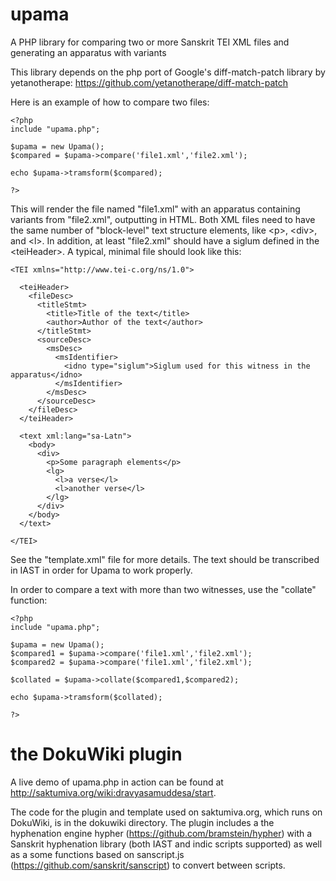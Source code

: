 # upama
A PHP library for comparing two or more Sanskrit TEI XML files and generating an apparatus with variants

This library depends on the php port of Google's diff-match-patch library by yetanotherape: https://github.com/yetanotherape/diff-match-patch

Here is an example of how to compare two files:

```
<?php
include "upama.php";

$upama = new Upama();
$compared = $upama->compare('file1.xml','file2.xml');

echo $upama->tramsform($compared);

?>
```

This will render the file named "file1.xml" with an apparatus containing variants from "file2.xml", outputting in HTML. Both XML files need to have the same number of "block-level" text structure elements, like &lt;p&gt;, &lt;div&gt;, and &lt;l&gt;. In addition, at least "file2.xml" should have a siglum defined in the &lt;teiHeader&gt;. A typical, minimal file should look like this:

```
<TEI xmlns="http://www.tei-c.org/ns/1.0">
  
  <teiHeader>
    <fileDesc>
      <titleStmt>
        <title>Title of the text</title>
        <author>Author of the text</author>
      </titleStmt>
      <sourceDesc>
        <msDesc>
          <msIdentifier>
            <idno type="siglum">Siglum used for this witness in the apparatus</idno>
          </msIdentifier>
        </msDesc>
      </sourceDesc>
    </fileDesc>
  </teiHeader>
  
  <text xml:lang="sa-Latn">
    <body>
      <div>
        <p>Some paragraph elements</p>
        <lg>
          <l>a verse</l>
          <l>another verse</l>
        </lg>
      </div>
    </body>
  </text>

</TEI>
```

See the "template.xml" file for more details. The text should be transcribed in IAST in order for Upama to work properly.

In order to compare a text with more than two witnesses, use the "collate" function:

```
<?php
include "upama.php";

$upama = new Upama();
$compared1 = $upama->compare('file1.xml','file2.xml');
$compared2 = $upama->compare('file1.xml','file2.xml');

$collated = $upama->collate($compared1,$compared2);

echo $upama->tramsform($collated);

?>
```

# the DokuWiki plugin

A live demo of upama.php in action can be found at http://saktumiva.org/wiki:dravyasamuddesa/start.

The code for the plugin and template used on saktumiva.org, which runs on DokuWiki, is in the dokuwiki directory. The plugin includes a the hyphenation engine hypher (https://github.com/bramstein/hypher) with a Sanskrit hyphenation library (both IAST and indic scripts supported) as well as a some functions based on sanscript.js (https://github.com/sanskrit/sanscript) to convert between scripts.

